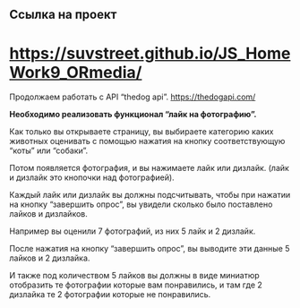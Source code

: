 ## Ссылка на проект

# https://suvstreet.github.io/JS_HomeWork9_ORmedia/

Продолжаем работать с API “thedog api”. https://thedogapi.com/

**Необходимо реализовать функционал “лайк на фотографию”.**

Как только вы открываете страницу, вы выбираете категорию каких животных оценивать с помощью нажатия на кнопку соответствующую “коты” или “собаки”.

Потом появляется фотография, и вы нажимаете лайк или дизлайк. (лайк и дизлайк это кнопочки над фотографией).

Каждый лайк или дизлайк вы должны подсчитывать, чтобы при нажатии на кнопку “завершить опрос”, вы увидели сколько было поставлено лайков и дизлайков.

Например вы оценили 7 фотографий, из них 5 лайк и 2 дизлайк.

После нажатия на кнопку “завершить опрос”, вы выводите эти данные 5 лайков и 2 дизлайка.

И также под количеством 5 лайков вы должны в виде миниатюр отобразить те фотографии которые вам понравились, и там где 2 дизлайка те 2 фотографии которые не понравились.
